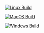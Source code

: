 [![Linux Build](https://github.com/boryssmejda/DsaWithC/actions/workflows/linux.yml/badge.svg?branch=main)](https://github.com/boryssmejda/DsaWithC/actions/workflows/linux.yml)

[![MacOS Build](https://github.com/boryssmejda/DsaWithC/actions/workflows/macos.yml/badge.svg?branch=main)](https://github.com/boryssmejda/DsaWithC/actions/workflows/macos.yml)

[![Windows Build](https://github.com/boryssmejda/DsaWithC/actions/workflows/windows.yml/badge.svg)](https://github.com/boryssmejda/DsaWithC/actions/workflows/windows.yml)
